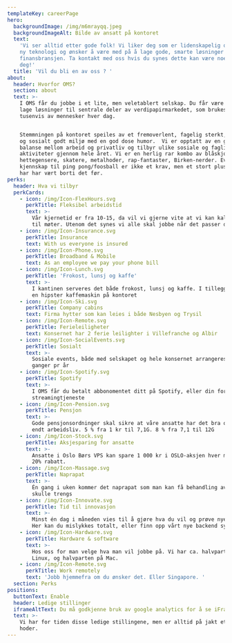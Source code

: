 ```yaml
---
templateKey: careerPage
hero:
  backgroundImage: /img/m6mrayqq.jpeg
  backgroundImageAlt: Bilde av ansatt på kontoret
  text:
    'Vi ser alltid etter gode folk! Vi liker deg som er lidenskapelig opptatt av
    ny teknologi og ønsker å være med på å lage gode, smarte løsninger for
    finansbransjen. Ta kontakt med oss hvis du synes dette kan være noe for
    deg!'
  title: 'Vil du bli en av oss ? '
about:
  header: Hvorfor OMS?
  section: about
  text: >-
    I OMS får du jobbe i et lite, men veletablert selskap. Du får være med på å
    lage løsninger til sentrale deler av verdipapirmarkedet, som brukes av
    tusenvis av mennesker hver dag.


    Stemmningen på kontoret speiles av et fremoverlent, fagelig sterkt, kreativt
    og sosialt godt miljø med en god dose humor.  Vi er opptatt av en god
    balanse mellom arbeid og privatliv og tilbyr ulike sosiale og faglige
    aktiviteter gjennom hele året. Vi er en herlig rar kombo av blåskjorter,
    hettegensere, skatere, metalhoder, rap-fantaster, Birken-nerder. Evt
    kjennskap til ping pong/foosball er ikke et krav, men et stort pluss om du
    har har vært borti det før.
perks:
  header: Hva vi tilbyr
  perkCards:
    - icon: /img/Icon-FlexHours.svg
      perkTitle: Fleksibel arbeidstid
      text: >-
        Vår kjernetid er fra 10-15, da vil vi gjerne vite at vi kan kalle inn
        til møter. Utenom det synes vi alle skal jobbe når det passer dem
    - icon: /img/Icon-Insurance.svg
      perkTitle: Insurance
      text: With us everyone is insured
    - icon: /img/Icon-Phone.svg
      perkTitle: Broadband & Mobile
      text: As an employee we pay your phone bill
    - icon: /img/Icon-Lunch.svg
      perkTitle: 'Frokost, lunsj og kaffe'
      text: >-
        I kantinen serveres det både frokost, lunsj og kaffe. I tillegg har vi
        en hipster kaffemaskin på kontoret
    - icon: /img/Icon-Ski.svg
      perkTitle: Company cabins
      text: Firma hytter som kan leies i både Nesbyen og Trysil
    - icon: /img/Icon-Remote.svg
      perkTitle: Ferieleiligheter
      text: Konsernet har 2 ferie leilighter i Villefranche og Albir
    - icon: /img/Icon-SocialEvents.svg
      perkTitle: Sosialt
      text: >-
        Sosiale events, både med selskapet og hele konsernet arrangeres flere
        ganger pr år
    - icon: /img/Icon-Spotify.svg
      perkTitle: Spotify
      text: >-
        I OMS får du betalt abbonomentet ditt på Spotify, eller din foretrukne
        streamingtjeneste
    - icon: /img/Icon-Pension.svg
      perkTitle: Pensjon
      text: >-
        Gode pensjonsordninger skal sikre at våre ansatte har det bra også etter
        endt arbeidsliv. 5 % fra 1 kr til 7,1G. 8 % fra 7,1 til 12G
    - icon: /img/Icon-Stock.svg
      perkTitle: Aksjesparing for ansatte
      text: >-
        Ansatte i Oslo Børs VPS kan spare 1 000 kr i OSLO-aksjen hver måned, med
        20% rabatt.
    - icon: /img/Icon-Massage.svg
      perkTitle: Naprapat
      text: >-
        Én gang i uken kommer det naprapat som man kan få behandling av, om det
        skulle trengs
    - icon: /img/Icon-Innovate.svg
      perkTitle: Tid til innovasjon
      text: >-
        Minst én dag i måneden vies til å gjøre hva du vil og prøve nye ting.
        Her kan du mislykkes totalt, eller finn opp vårt nye backend system.
    - icon: /img/Icon-Hardware.svg
      perkTitle: Hardware & software
      text: >-
        Hos oss for man velge hva man vil jobbe på. Vi har ca. halvparten på
        Linux, og halvparten på Mac.
    - icon: /img/Icon-Remote.svg
      perkTitle: Work remotely
      text: 'Jobb hjemmefra om du ønsker det. Eller Singapore. '
  section: Perks
positions:
  buttonText: Enable
  header: Ledige stillinger
  iframeAltText: Du må godkjenne bruk av google analytics for å se iFrame med ledige jobber.
  text: >-
    Vi har for tiden disse ledige stillingene, men er alltid på jakt etter kloke
    hoder.
---
```

